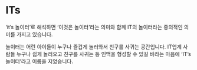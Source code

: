 # ITs
‘it’s 놀이터’로 해석하면 ‘이것은 놀이터’라는 의미와 함께 IT의 놀이터라는 중의적인 의미를 가지고 있습니다.

놀이터는 어린 아이들이 누구나 즐겁게 놀러와서 친구를 사귀는 공간입니다.
IT업계 사람들 누구나 쉽게 놀러오고 친구를 사귀는 등 인맥을 형성할 수 있길 바라는 마음에 ‘IT’s 놀이터’라고 이름을 지었습니다.
